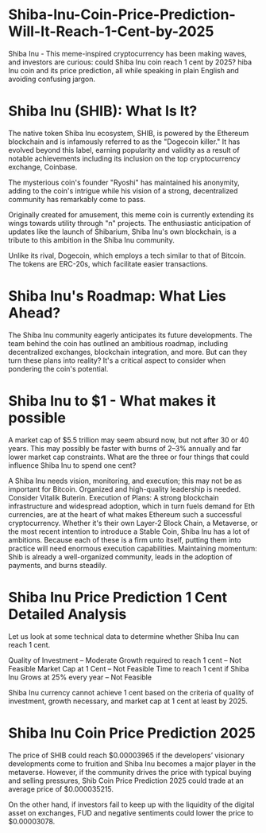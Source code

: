 # Shiba-Inu-Coin-Price-Prediction-Will-It-Reach-1-Cent-by-2025
Shiba Inu - This meme-inspired cryptocurrency has been making waves, and investors are curious: could Shiba Inu coin reach 1 cent by 2025? hiba Inu coin and its price prediction, all while speaking in plain English and avoiding confusing jargon.

# Shiba Inu (SHIB): What Is It?

The native token Shiba Inu ecosystem, SHIB, is powered by the Ethereum blockchain and is infamously referred to as the "Dogecoin killer." It has evolved beyond this label, earning popularity and validity as a result of notable achievements including its inclusion on the top cryptocurrency exchange, Coinbase.  

The mysterious coin's founder "Ryoshi" has maintained his anonymity, adding to the coin's intrigue while his vision of a strong, decentralized community has remarkably come to pass. 

Originally created for amusement, this meme coin is currently extending its wings towards utility through "n" projects. The enthusiastic anticipation of updates like the launch of Shibarium, Shiba Inu's own blockchain, is a tribute to this ambition in the Shiba Inu community.

Unlike its rival, Dogecoin, which employs a tech similar to that of Bitcoin. The tokens are ERC-20s, which facilitate easier transactions.

# Shiba Inu's Roadmap: What Lies Ahead?

The Shiba Inu community eagerly anticipates its future developments. The team behind the coin has outlined an ambitious roadmap, including decentralized exchanges, blockchain integration, and more. But can they turn these plans into reality? It's a critical aspect to consider when pondering the coin's potential.


# Shiba Inu to $1 - What makes it possible

A market cap of $5.5 trillion may seem absurd now, but not after 30 or 40 years. This may possibly be faster with burns of 2–3% annually and far lower market cap constraints. What are the three or four things that could influence Shiba Inu to spend one cent?

A Shiba Inu needs vision, monitoring, and execution; this may not be as important for Bitcoin. Organized and high-quality leadership is needed. Consider Vitalik Buterin.
Execution of Plans: A strong blockchain infrastructure and widespread adoption, which in turn fuels demand for Eth currencies, are at the heart of what makes Ethereum such a successful cryptocurrency. Whether it's their own Layer-2 Block Chain, a Metaverse, or the most recent intention to introduce a Stable Coin, Shiba Inu has a lot of ambitions. Because each of these is a firm unto itself, putting them into practice will need enormous execution capabilities.
Maintaining momentum: Shib is already a well-organized community, leads in the adoption of payments, and burns steadily.

# Shiba Inu Price Prediction 1 Cent Detailed Analysis

Let us look at some technical data to determine whether Shiba Inu can reach 1 cent.
 
Quality of Investment – Moderate
Growth required to reach 1 cent – Not Feasible
Market Cap at 1 Cent – Not Feasible
Time to reach 1 cent if Shiba Inu Grows at 25% every year – Not Feasible
 
Shiba Inu currency cannot achieve 1 cent based on the criteria of quality of investment, growth necessary, and market cap at 1 cent at least by 2025.


# Shiba Inu Coin Price Prediction 2025

The price of SHIB could reach $0.00003965 if the developers’ visionary developments come to fruition and Shiba Inu becomes a major player in the metaverse. However, if the community drives the price with typical buying and selling pressures, Shib Coin Price Prediction 2025 could trade at an average price of $0.000035215. 

On the other hand, if investors fail to keep up with the liquidity of the digital asset on exchanges, FUD and negative sentiments could lower the price to $0.00003078.

